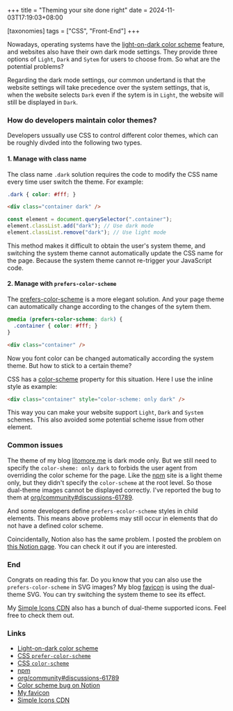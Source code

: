 +++
title = "Theming your site done right"
date = 2024-11-03T17:19:03+08:00

[taxonomies]
tags = ["CSS", "Front-End"]
+++

Nowadays, operating systems have the [light-on-dark color scheme] feature, and websites also have their own dark mode settings.
They provide three options of `Light`, `Dark` and `Sytem` for users to choose from.
So what are the potential problems?

<!-- more -->

Regarding the dark mode settings, our common undertand is that the website settings will take precedence over the system settings,
that is, when the website selects `Dark` even if the sytem is in `Light`, the website will still be displayed in `Dark`.

### How do developers maintain color themes?

Developers ussually use CSS to control different color themes, which can be roughly divded into the following two types.

#### 1. Manage with class name

The class name `.dark` solution requires the code to modify the CSS name every time user switch the theme. For example:

<!-- prettier-ignore-start -->
```css
.dark { color: #fff; }
```
<!-- prettier-ignore-end -->

```html
<div class="container dark" />
```

```js
const element = document.querySelector(".container");
element.classList.add("dark"); // Use dark mode
element.classList.remove("dark"); // Use light mode
```

This method makes it difficult to obtain the user's system theme, and switching the system theme cannot automatically update the CSS name for the page.
Because the system theme cannot re-trigger your JavaScript code.

#### 2. Manage with `prefers-color-scheme`

The [prefers-color-scheme] is a more elegant solution. And your page theme can automatically change according to the changes of the sytem them.

<!-- prettier-ignore-start -->
```css
@media (prefers-color-scheme: dark) {
  .container { color: #fff; }
}
```
<!-- prettier-ignore-end -->

```html
<div class="container" />
```

Now you font color can be changed automatically according the system theme. But how to stick to a certain theme?

CSS has a [color-scheme] property for this situation. Here I use the inline style as example:

```html
<div class="container" style="color-scheme: only dark" />
```

This way you can make your website support `Light`, `Dark` and `System` schemes.
This also avoided some potential scheme issue from other element.

### Common issues

The theme of my blog [litomore.me](/) is dark mode only.
But we still need to specify the `color-sheme: only dark` to forbids the user agent from overriding the color scheme for the page.
Like the [npm] site is a light theme only, but they didn't specify the `color-scheme` at the root level.
So those dual-theme images cannot be displayed correctly.
I've reported the bug to them at [org/community#discussions-61789].

And some developers define `prefers-ecolor-scheme` styles in child elements.
This means above problems may still occur in elements that do not have a defined color scheme.

Coincidentally, Notion also has the same problem. I posted the problem on [this Notion page]. You can check it out if you are interested.

### End

Congrats on reading this far. Do you know that you can also use the `prefers-color-scheme` in SVG images?
My blog [favicon] is using the dual-theme SVG. You can try switching the system theme to see its effect.

My [Simple Icons CDN] also has a bunch of dual-theme supported icons. Feel free to check them out.

### Links

- [Light-on-dark color scheme]
- [CSS `prefer-color-scheme`][prefers-color-scheme]
- [CSS `color-scheme`][color-scheme]
- [npm]
- [org/community#discussions-61789]
- [Color scheme bug on Notion][Simple Icons CDN]
- [My favicon][favicon]
- [Simple Icons CDN]

[light-on-dark color scheme]: https://en.wikipedia.org/wiki/Light-on-dark_color_scheme
[prefers-color-scheme]: https://developer.mozilla.org/en-US/docs/Web/CSS/@media/prefers-color-scheme
[color-scheme]: https://developer.mozilla.org/en-US/docs/Web/CSS/color-scheme
[npm]: https://npmjs.com
[org/community#discussions-61789]: https://github.com/orgs/community/discussions/61789
[this Notion page]: https://litomore.notion.site/The-page-icon-has-prefer-color-scheme-inside-416ec84944b043a1975fcce7f266349d
[favicon]: https://litomore.me/favicon.svg
[Simple Icons CDN]: https://github.com/LitoMore/simple-icons-cdn
